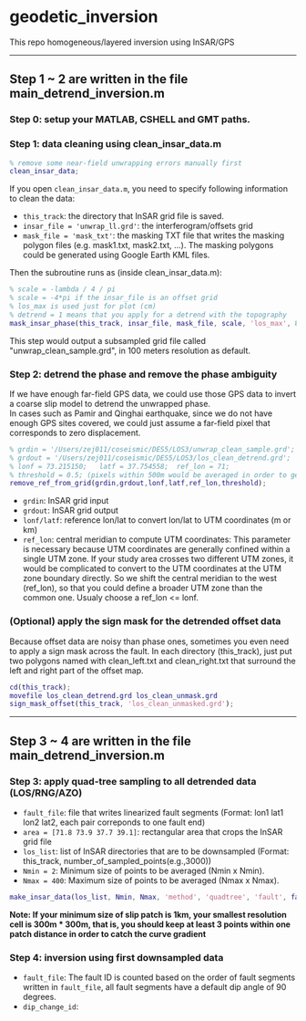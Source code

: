 # geodetic_inversion
This repo homogeneous/layered inversion using InSAR/GPS

---
## Step 1 ~ 2 are written in the file main_detrend_inversion.m
### Step 0: setup your MATLAB, CSHELL and GMT paths.

### Step 1: data cleaning using clean_insar_data.m
```MATLAB
% remove some near-field unwrapping errors manually first
clean_insar_data; 
```
If you open `clean_insar_data.m`, you need to specify following information to clean the data:
- `this_track`: the directory that InSAR grid file is saved.
- `insar_file = 'unwrap_ll.grd'`: the interferogram/offsets grid
- `mask_file = 'mask_txt'`: the masking TXT file that writes the masking polygon files (e.g. mask1.txt, mask2.txt, ...). 
The masking polygons could be generated using Google Earth KML files.

Then the subroutine runs as (inside clean_insar_data.m):
``` MATLAB
% scale = -lambda / 4 / pi
% scale = -4*pi if the insar_file is an offset grid
% los_max is used just for plot (cm)
% detrend = 1 means that you apply for a detrend with the topography
mask_insar_phase(this_track, insar_file, mask_file, scale, 'los_max', 80, 'detrend', 0);
```
This step would output a subsampled grid file called "unwrap_clean_sample.grd", in 100 meters resolution as default.

### Step 2: detrend the phase and remove the phase ambiguity
If we have enough far-field GPS data, we could use those GPS data to invert a coarse slip model to detrend the unwrapped phase. \
In cases such as Pamir and Qinghai earthquake, since we do not have enough GPS sites covered, we could just assume a far-field pixel that corresponds to zero displacement.
```MATLAB
% grdin = '/Users/zej011/coseismic/DES5/LOS3/unwrap_clean_sample.grd';
% grdout = '/Users/zej011/coseismic/DES5/LOS3/los_clean_detrend.grd';
% lonf = 73.215150;   latf = 37.754558;  ref_lon = 71;   
% threshold = 0.5; (pixels within 500m would be averaged in order to get the value at the reference point)
remove_ref_from_grid(grdin,grdout,lonf,latf,ref_lon,threshold);
```
- `grdin`: InSAR grid input
- `grdout`: InSAR grid output
- `lonf/latf`: reference lon/lat to convert lon/lat to UTM coordinates (m or km)
- `ref_lon`: central meridian to compute UTM coordinates: This parameter is necessary because UTM coordinates are generally confined within a single UTM zone.
If your study area crosses two different UTM zones, it would be complicated to convert to the UTM coordinates at the UTM zone boundary directly. 
So we shift the central meridian to the west (ref_lon), so that you could define a broader UTM zone than the common one. Usualy choose a ref_lon <= lonf.

### (Optional) apply the sign mask for the detrended offset data
Because offset data are noisy than phase ones, sometimes you even need to apply a sign mask across the fault.
In each directory (this_track), just put two polygons named with clean_left.txt and clean_right.txt that surround the left and right part of the offset map.
```MATLAB
cd(this_track);
movefile los_clean_detrend.grd los_clean_unmask.grd
sign_mask_offset(this_track, 'los_clean_unmasked.grd');
```

---
## Step 3 ~ 4 are written in the file main_detrend_inversion.m
### Step 3: apply quad-tree sampling to all detrended data (LOS/RNG/AZO)
- `fault_file`: file that writes linearized fault segments (Format: lon1  lat1  lon2  lat2, each pair correponds to one fault end)
- `area = [71.8 73.9 37.7 39.1]`: rectangular area that crops the InSAR grid file
- `los_list`: list of InSAR directories that are to be downsampled (Format: this_track, number_of_sampled_points(e.g.,3000))
- `Nmin = 2`: Minimum size of points to be averaged (Nmin x Nmin).
- `Nmax = 400`: Maximum size of points to be averaged (Nmax x Nmax).
```MATLAB
make_insar_data(los_list, Nmin, Nmax, 'method', 'quadtree', 'fault', fault_file, 'ref_lon', ref_lon, 'area', area, 'lonc', lonc, 'latc', latc);
```
**Note: If your minimum size of slip patch is 1km, your smallest resolution cell is 300m * 300m, that is, you should keep at least 3 points within one patch
distance in order to catch the curve gradient**

### Step 4: inversion using first downsampled data
- `fault_file`: The fault ID is counted based on the order of fault segments written in `fault_file`, all fault segments have a default dip angle of 90 degrees.
- `dip_change_id`: 
